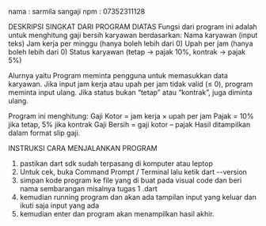 nama : sarmila sangaji
npm : 07352311128

DESKRIPSI SINGKAT DARI PROGRAM DIATAS
Fungsi dari program ini adalah untuk menghitung gaji bersih karyawan berdasarkan:
Nama karyawan (input teks)
Jam kerja per minggu (hanya boleh lebih dari 0)
Upah per jam (hanya boleh lebih dari 0)
Status karyawan (tetap → pajak 10%, kontrak → pajak 5%)

Alurnya yaitu
Program meminta pengguna untuk memasukkan data karyawan.
Jika input jam kerja atau upah per jam tidak valid (≤ 0), program meminta input ulang.
Jika status bukan “tetap” atau “kontrak”, juga diminta ulang.

Program ini menghitung:
Gaji Kotor = jam kerja × upah per jam
Pajak = 10% jika tetap, 5% jika kontrak
Gaji Bersih = gaji kotor – pajak
Hasil ditampilkan dalam format slip gaji.

INSTRUKSI CARA MENJALANKAN PROGRAM
1. pastikan dart sdk sudah terpasang di komputer atau leptop
2. Untuk cek, buka Command Prompt / Terminal lalu ketik dart --version
4. simpan kode program ke file yang di buat pada visual code dan beri nama sembarangan misalnya tugas 1 .dart
5. kemudian running program dan akan ada tampilan input yang keluar dan ikuti saja input yang ada
6. kemudian enter dan program akan menampilkan hasil akhir.
